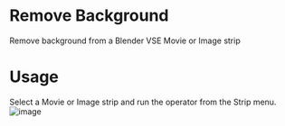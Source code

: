 # Remove Background
Remove background from a Blender VSE Movie or Image strip


# Usage
Select a Movie or Image strip and run the operator from the Strip menu. 
![image](https://user-images.githubusercontent.com/1322593/209881250-d9c70145-680d-4f78-a8ff-d701d3926e37.png)

